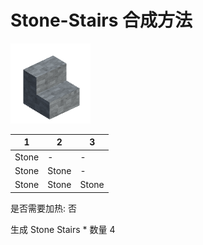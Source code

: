 # Stone-Stairs 合成方法

![Icon](1575c5cb2c7d0294fb243066d2ea9317.png)

|1|2|3|
|----|-----|-----|
|Stone|-|-|
|Stone|Stone|-|
|Stone|Stone|Stone|

是否需要加热: 否

生成 Stone Stairs \* 数量 4
<br/> <br/> <br/> 

